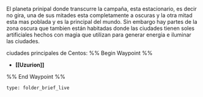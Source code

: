 El planeta prinipal donde transcurre la campaña, esta estacionario, es decir no gira, una de sus mitades esta completamente a oscuras y la otra mitad esta mas poblada y es la principal del mundo. Sin embargo hay partes de la zona oscura que tambien están habitadas donde las ciudades tienen soles artificiales hechos con magia que utilizan para generar energia e iluminar las ciudades.

ciudades principales de Centos:
%% Begin Waypoint %%
- **[[Uzurion]]**

%% End Waypoint %%


```ccard
type: folder_brief_live
```
 
